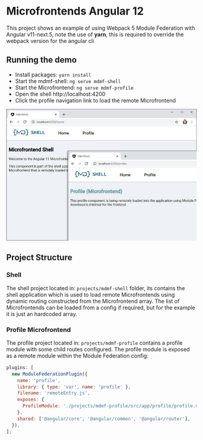 # Microfrontends Angular 12

This project shows an example of using Webpack 5 Module Federation with Angular v11-next.5, note the use of **yarn**, this is required to override the webpack version for the angular cli

## Running the demo

- Install packages: `yarn install`
- Start the mdmf-shell: `ng serve mdmf-shell`
- Start the Microfrontend: `ng serve mdmf-profile`
- Open the shell http://localhost:4200
- Click the profile navigation link to load the remote Microfrontend

![Shell and Microfronted Screenshot](microfrontend-shell-profile.jpg)

## Project Structure

### Shell

The shell project located in: `projects/mdmf-shell` folder, its contains the shell application which is used to load remote Microfrontends using dynamic routing constructed from the Microfrontend array. The list of Microfrontends can be loaded from a config if required, but for the example it is just an hardcoded array.

### Profile Microfrontend

The profile project located in: `projects/mdmf-profile` contains a profile module with some child routes configured. The profile module is exposed as a remote module within the Module Federation config:

```js
plugins: [
  new ModuleFederationPlugin({
    name: 'profile',
    library: { type: 'var', name: 'profile' },
    filename: 'remoteEntry.js',
    exposes: {
      ProfileModule: './projects/mdmf-profile/src/app/profile/profile.module.ts',
    },
    shared: ['@angular/core', '@angular/common', '@angular/router'],
  }),
];
```

